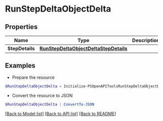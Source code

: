 # RunStepDeltaObjectDelta
## Properties

Name | Type | Description | Notes
------------ | ------------- | ------------- | -------------
**StepDetails** | [**RunStepDeltaObjectDeltaStepDetails**](RunStepDeltaObjectDeltaStepDetails.md) |  | [optional] 

## Examples

- Prepare the resource
```powershell
$RunStepDeltaObjectDelta = Initialize-PSOpenAPIToolsRunStepDeltaObjectDelta  -StepDetails null
```

- Convert the resource to JSON
```powershell
$RunStepDeltaObjectDelta | ConvertTo-JSON
```

[[Back to Model list]](../README.md#documentation-for-models) [[Back to API list]](../README.md#documentation-for-api-endpoints) [[Back to README]](../README.md)


